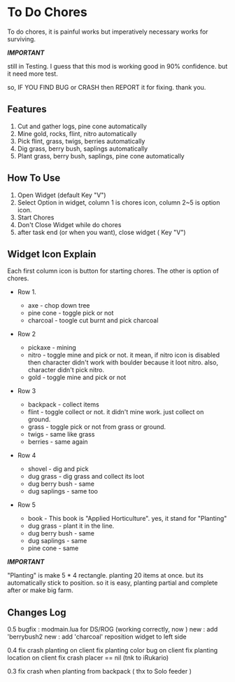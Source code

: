 To Do Chores
===================


To do chores, it is painful works but imperatively necessary works for surviving.

***IMPORTANT***

still in Testing.
I guess that this mod is working good in 90% confidence. 
but it need more test. 

so, IF YOU FIND BUG or CRASH then REPORT it for fixing. thank you.


Features
-------------------------------

1. Cut and gather logs, pine cone automatically
2. Mine gold, rocks, flint, nitro  automatically
3. Pick flint, grass, twigs, berries automatically
4. Dig grass, berry bush, saplings automatically
5. Plant grass, berry bush, saplings, pine cone automatically

How To Use
----------------------
1. Open Widget (default Key "V") 
2. Select Option
 in widget, column 1 is chores icon, column 2~5 is option icon. 
3. Start Chores
4. Don't Close Widget while do chores
5. after task end (or when you want), close widget ( Key "V") 
 
Widget Icon Explain
-----------------------------
Each first column icon is button for starting chores.
The other is option of chores.

* Row 1. 
  * axe - chop down tree
  * pine cone - toggle pick or not
  * charcoal - toogle cut burnt and pick charcoal

* Row 2
  * pickaxe - mining
  * nitro - toggle mine and pick or not. it mean, if nitro icon is disabled then character didn't work with boulder because it loot nitro. also, character didn't pick nitro.
  * gold - toggle mine and pick or not

* Row 3
  * backpack - collect items
  * flint - toggle collect or not. it didn't mine work. just collect on ground.
  * grass - toggle pick or not from grass or ground.
  * twigs - same like grass
  * berries - same again

* Row 4
  * shovel - dig and pick
  * dug grass - dig grass and collect its loot
  * dug berry bush - same
  * dug saplings - same too

* Row 5
  * book - This book is "Applied Horticulture". yes, it stand for "Planting"
  * dug grass - plant it in the line. 
  * dug berry bush - same
  * dug saplings - same 
  * pine cone - same 

***IMPORTANT***

"Planting" is make 5 * 4 rectangle. planting 20 items at once. but its automatically stick to position. so it is easy, planting partial and complete after or make big farm.





Changes Log
------------------------
0.5
  bugfix : modmain.lua for DS/ROG (working correctly, now ) 
  new : add 'berrybush2
  new : add 'charcoal'
  reposition widget to left side

0.4
fix crash planting on client
  fix planting color bug on client
  fix planting location on client
  fix crash placer == nil (tnk to iRukario)

0.3 
  fix crash when planting from backpack  ( thx to Solo feeder )


